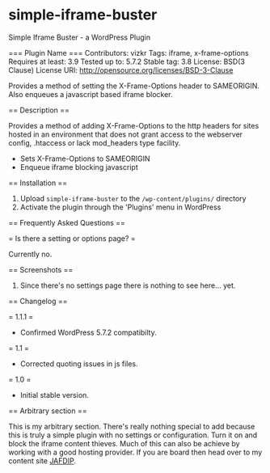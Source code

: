 simple-iframe-buster
===================

Simple Iframe Buster - a WordPress Plugin

=== Plugin Name ===
Contributors: vizkr
Tags: iframe, x-frame-options
Requires at least: 3.9
Tested up to: 5.7.2
Stable tag: 3.8
License: BSD(3 Clause)
License URI: http://opensource.org/licenses/BSD-3-Clause

Provides a method of setting the X-Frame-Options header to SAMEORIGIN. Also enqueues a javascript based iframe blocker.

== Description ==

Provides a method of adding X-Frame-Options to the http headers for sites hosted in an environment that does not grant access to 
the webserver config, .htaccess or lack mod_headers type facility.

+ Sets X-Frame-Options to SAMEORIGIN
+ Enqueue iframe blocking javascript

== Installation ==

1. Upload `simple-iframe-buster` to the `/wp-content/plugins/` directory
2. Activate the plugin through the 'Plugins' menu in WordPress

== Frequently Asked Questions ==

= Is there a setting or options page? =

Currently no.

== Screenshots ==

1. Since there's no settings page there is nothing to see here... yet. 

== Changelog ==

= 1.1.1 =
* Confirmed WordPress 5.7.2 compatibilty.

= 1.1 =
* Corrected quoting issues in js files.

= 1.0 =
* Initial stable version.

== Arbitrary section ==

This is my arbitrary section. There's really nothing special to add because this is truly a simple plugin with no settings or configuration. Turn it on and block the iframe content thieves. Much of this can also be achieve by working with a good hosting provider. If you are board then head over to my content site [JAFDIP](https://www.jafdip.com).




